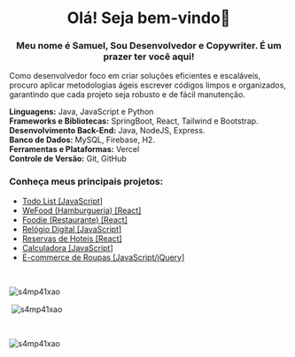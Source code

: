 <h1 align="center">Olá! Seja bem-vindo👋</h1>
<h3 align="center">Meu nome é Samuel, Sou Desenvolvedor e Copywriter. É um prazer ter você aqui!</h3>

Como desenvolvedor foco em criar soluções eficientes e escaláveis, procuro aplicar metodologias ágeis escrever códigos limpos e organizados, garantindo que cada projeto seja robusto e de fácil manutenção.

<strong>Linguagens:</strong> Java, JavaScript e Python
<br>
<strong>Frameworks e Bibliotecas:</strong> SpringBoot, React, Tailwind e Bootstrap.
<br>
<strong>Desenvolvimento Back-End:</strong> Java, NodeJS, Express.
<br>
<strong>Banco de Dados:</strong> MySQL, Firebase, H2.
<br>
<strong>Ferramentas e Plataformas:</strong> Vercel
<br>
<strong>Controle de Versão:</strong> Git, GitHub


<h3>Conheça meus principais projetos:</h3>

<ul>
    <li><a href="https://todo-list-one-blush.vercel.app/" target="_blank">Todo List [JavaScript]</a></li>
    <li><a href="https://wefood.vercel.app/" target="_blank">WeFood (Hamburgueria) [React]</a></li>
    <li><a href="https://restaurant-landing-page-mocha.vercel.app/" target="_blank">Foodie (Restaurante) [React]</a></li>
    <li><a href="https://relogio-digital-psi-rust.vercel.app/" target="_blank">Relógio Digital [JavaScript]</a></li>
    <li><a href="https://experience-react-tailwind.vercel.app/" target="_blank">Reservas de Hoteis [React]</a></li>
    <li><a href="https://calculator-project-three-theta.vercel.app/" target="_blank">Calculadora [JavaScript]</a></li>
    <li><a href="https://e-commerce-j-query-bootstrap.vercel.app/" target="_blank">E-commerce de Roupas [JavaScript/jQuery]</a></li>
</ul>

<br>

<p><img align="left" src="https://github-readme-stats.vercel.app/api/top-langs?username=s4mp41xao&show_icons=true&locale=en&layout=compact" alt="s4mp41xao" /></p>

<br>

<p>&nbsp;<img align="center" src="https://github-readme-stats.vercel.app/api?username=s4mp41xao&show_icons=true&locale=en" alt="s4mp41xao" /></p>

<br>

<p><img align="center" src="https://github-readme-streak-stats.herokuapp.com/?user=s4mp41xao&" alt="s4mp41xao" /></p>
